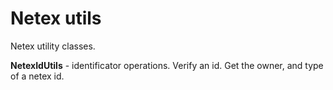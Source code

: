# Netex utils

Netex utility classes. 

 **NetexIdUtils** - identificator operations. Verify an id. Get the owner, and type of a netex id.

 
 
